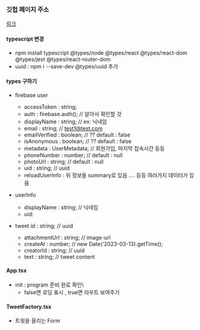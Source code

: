 ### 깃헙 페이지 주소

[링크](https://jmeno1011.github.io/tweet-clone/)

#### typescript 변경
- npm install typescript @types/node @types/react @types/react-dom @types/jest @types/react-router-dom
- uuid : npm i --save-dev @types/uuid 추가

#### types 구하기
- firebase user
  - accessToken : string;
  - auth : firebase.auth(); // 알아서 확인할 것
  - displayName : string; // ex: 닉네임
  - email : string; // test1@test.com
  - emailVerified : boolean; // ?? default : false
  - isAnonymous : boolean; // ?? default : false
  - metadata : UserMetadata; // 회원가입, 마지막 접속시간 등등
  - phoneNumber : number; // default : null
  - photoUrl : string; // default : null
  - uid : string; // uuid
  - reloadUserInfo : 위 정보들 summary로 있음
  .... 등등 여러가지 데이터가 있음

- userInfo
  - displayName : string; // 닉네임
  - uid: 

- tweet id : string; // uuid
  - attachmentUrl : string; // image-url
  - createAt : number; // new Date('2023-03-13).getTime();
  - creatorId : string; // uuid
  - text : string; // tweet content

#### App.tsx 
- init : program 준비 완료 확인\
  - false면 로딩 표시 , true면 라우트 보여주기

#### TweetFactory.tsx
- 트윗을 올리는 Form